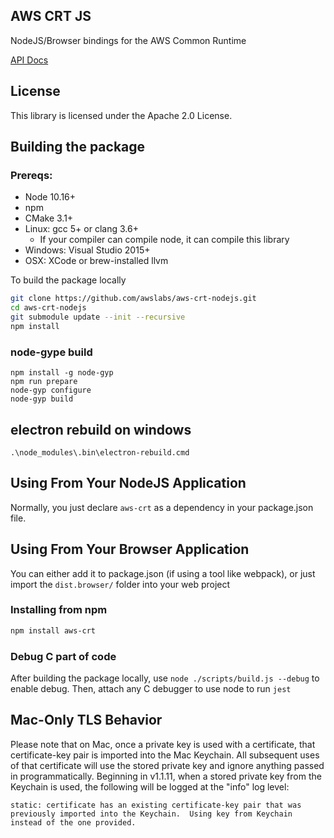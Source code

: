 ## AWS CRT JS

NodeJS/Browser bindings for the AWS Common Runtime

[API Docs](https://awslabs.github.io/aws-crt-nodejs/)

## License

This library is licensed under the Apache 2.0 License.

## Building the package

### Prereqs:
* Node 10.16+
* npm
* CMake 3.1+
* Linux: gcc 5+ or clang 3.6+
    * If your compiler can compile node, it can compile this library
* Windows: Visual Studio 2015+
* OSX: XCode or brew-installed llvm

To build the package locally
```bash
git clone https://github.com/awslabs/aws-crt-nodejs.git
cd aws-crt-nodejs
git submodule update --init --recursive
npm install
```
### node-gype build
````
npm install -g node-gyp
npm run prepare
node-gyp configure
node-gyp build
````

## electron rebuild on windows
`.\node_modules\.bin\electron-rebuild.cmd`

## Using From Your NodeJS Application

Normally, you just declare `aws-crt` as a dependency in your package.json file.

## Using From Your Browser Application

You can either add it to package.json (if using a tool like webpack), or just import the ```dist.browser/``` folder into your web project

### Installing from npm
```bash
npm install aws-crt
```

### Debug C part of code

After building the package locally, use ```node ./scripts/build.js --debug``` to enable debug. Then, attach any C debugger to use node to run `jest`

## Mac-Only TLS Behavior

Please note that on Mac, once a private key is used with a certificate, that certificate-key pair is imported into the Mac Keychain.  All subsequent uses of that certificate will use the stored private key and ignore anything passed in programmatically.  Beginning in v1.1.11, when a stored private key from the Keychain is used, the following will be logged at the "info" log level:

```
static: certificate has an existing certificate-key pair that was previously imported into the Keychain.  Using key from Keychain instead of the one provided.
```

